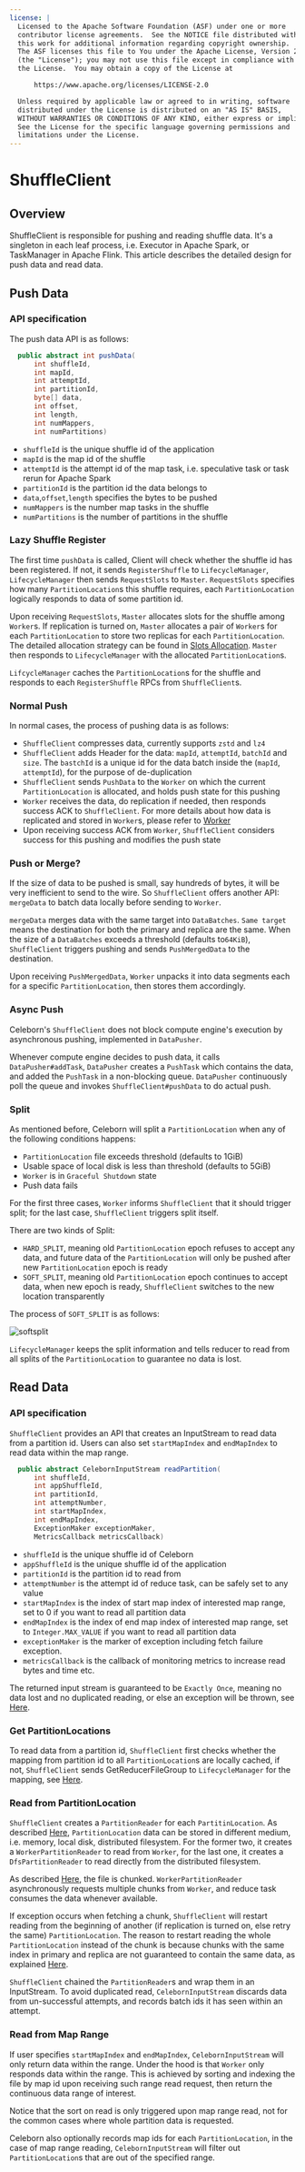 ```yaml
---
license: |
  Licensed to the Apache Software Foundation (ASF) under one or more
  contributor license agreements.  See the NOTICE file distributed with
  this work for additional information regarding copyright ownership.
  The ASF licenses this file to You under the Apache License, Version 2.0
  (the "License"); you may not use this file except in compliance with
  the License.  You may obtain a copy of the License at

      https://www.apache.org/licenses/LICENSE-2.0

  Unless required by applicable law or agreed to in writing, software
  distributed under the License is distributed on an "AS IS" BASIS,
  WITHOUT WARRANTIES OR CONDITIONS OF ANY KIND, either express or implied.
  See the License for the specific language governing permissions and
  limitations under the License.
---
```


# ShuffleClient

## Overview
ShuffleClient is responsible for pushing and reading shuffle data. It's a singleton in each leaf process,
i.e. Executor in Apache Spark, or TaskManager in Apache Flink. This article describes the detailed design for
push data and read data.

## Push Data
### API specification
The push data API is as follows:
```java
  public abstract int pushData(
      int shuffleId,
      int mapId,
      int attemptId,
      int partitionId,
      byte[] data,
      int offset,
      int length,
      int numMappers,
      int numPartitions)
```

- `shuffleId` is the unique shuffle id of the application
- `mapId` is the map id of the shuffle
- `attemptId` is the attempt id of the map task, i.e. speculative task or task rerun for Apache Spark
- `partitionId` is the partition id the data belongs to
- `data`,`offset`,`length` specifies the bytes to be pushed
- `numMappers` is the number map tasks in the shuffle
- `numPartitions` is the number of partitions in the shuffle

### Lazy Shuffle Register
The first time `pushData` is called, Client will check whether the shuffle id has been registered. If not,
it sends `RegisterShuffle` to `LifecycleManager`, `LifecycleManager` then sends `RequestSlots` to `Master`.
`RequestSlots` specifies how many `PartitionLocation`s this shuffle requires, each `PartitionLocation` logically
responds to data of some partition id.

Upon receiving `RequestSlots`, `Master` allocates slots for the shuffle among `Worker`s. If replication is turned on,
`Master` allocates a pair of `Worker`s for each `PartitionLocation` to store two replicas for each `PartitionLocation`.
The detailed allocation strategy can be found in [Slots Allocation](../../developers/master#slots-allocation). `Master` then
responds to `LifecycleManager` with the allocated `PartitionLocation`s.

`LifcycleManager` caches the `PartitionLocation`s for the shuffle and responds to each `RegisterShuffle` RPCs from
`ShuffleClient`s.

### Normal Push
In normal cases, the process of pushing data is as follows:

- `ShuffleClient` compresses data, currently supports `zstd` and `lz4`
- `ShuffleClient` adds Header for the data: `mapId`, `attemptId`, `batchId` and `size`. The `bastchId` is a unique
  id for the data batch inside the (`mapId`, `attemptId`), for the purpose of de-duplication
- `ShuffleClient` sends `PushData` to the `Worker` on which the current `PartitionLocation` is allocated, and holds push
  state for this pushing
- `Worker` receives the data, do replication if needed, then responds success ACK to `ShuffleClient`. For more details
  about how data is replicated and stored in `Worker`s, please refer to [Worker](../../developers/worker)
- Upon receiving success ACK from `Worker`, `ShuffleClient` considers success for this pushing and modifies the push state

### Push or Merge?
If the size of data to be pushed is small, say hundreds of bytes, it will be very inefficient to send to the wire.
So `ShuffleClient` offers another API: `mergeData` to batch data locally before sending to `Worker`.

`mergeData` merges data with the same target into `DataBatches`. `Same target` means the destination for both the
primary and replica are the same. When the size of a `DataBatches` exceeds a threshold (defaults to`64KiB`),
`ShuffleClient` triggers pushing and sends `PushMergedData` to the destination.

Upon receiving `PushMergedData`, `Worker` unpacks it into data segments each for a specific `PartitionLocation`, then
stores them accordingly.

### Async Push
Celeborn's `ShuffleClient` does not block compute engine's execution by asynchronous pushing, implemented in
`DataPusher`.

Whenever compute engine decides to push data, it calls `DataPusher#addTask`, `DataPusher` creates a `PushTask` which
contains the data, and added the `PushTask` in a non-blocking queue. `DataPusher` continuously poll the queue
and invokes `ShuffleClient#pushData` to do actual push.

### Split
As mentioned before, Celeborn will split a `PartitionLocation` when any of the following conditions happens:

- `PartitionLocation` file exceeds threshold (defaults to 1GiB)
- Usable space of local disk is less than threshold (defaults to 5GiB)
- `Worker` is in `Graceful Shutdown` state
- Push data fails

For the first three cases, `Worker` informs `ShuffleClient` that it should trigger split; for the last case,
`ShuffleClient` triggers split itself.

There are two kinds of Split:

- `HARD_SPLIT`, meaning old `PartitionLocation` epoch refuses to accept any data, and future data of the
  `PartitionLocation` will only be pushed after new `PartitionLocation` epoch is ready
- `SOFT_SPLIT`, meaning old `PartitionLocation` epoch continues to accept data, when new epoch is ready, `ShuffleClient`
  switches to the new location transparently

The process of `SOFT_SPLIT` is as follows:

![softsplit](../../assets/img/softsplit.svg)

`LifecycleManager` keeps the split information and tells reducer to read from all splits of the `PartitionLocation`
to guarantee no data is lost.

## Read Data
### API specification
`ShuffleClient` provides an API that creates an InputStream to read data from a partition id. Users can also set
`startMapIndex` and `endMapIndex` to read data within the map range.
```java
  public abstract CelebornInputStream readPartition(
      int shuffleId,
      int appShuffleId,
      int partitionId,
      int attemptNumber,
      int startMapIndex,
      int endMapIndex,
      ExceptionMaker exceptionMaker,
      MetricsCallback metricsCallback)
```

- `shuffleId` is the unique shuffle id of Celeborn
- `appShuffleId` is the unique shuffle id of the application
- `partitionId` is the partition id to read from
- `attemptNumber` is the attempt id of reduce task, can be safely set to any value
- `startMapIndex` is the index of start map index of interested map range, set to 0 if you want to read all
  partition data
- `endMapIndex` is the index of end map index of interested map range, set to `Integer.MAX_VALUE` if you want
  to read all partition data
- `exceptionMaker` is the marker of exception including fetch failure exception.
- `metricsCallback` is the callback of monitoring metrics to increase read bytes and time etc.

The returned input stream is guaranteed to be `Exactly Once`, meaning no data lost and no duplicated reading, or else
an exception will be thrown, see [Here](../../developers/faulttolerant#exactly-once).

### Get PartitionLocations
To read data from a partition id, `ShuffleClient` first checks whether the mapping from partition id to all
`PartitionLocation`s are locally cached, if not, `ShuffleClient` sends GetReducerFileGroup to `LifecycleManager`
for the mapping, see [Here](../../developers/lifecyclemanager#getreducerfilegroup).

### Read from PartitionLocation
`ShuffleClient` creates a `PartitionReader` for each `PartitinLocation`.
As described [Here](../../developers/storage#multi-layered-storage), `PartitionLocation` data can be stored in
different medium, i.e. memory, local disk, distributed filesystem. For the former two, it creates
a `WorkerPartitionReader` to read from `Worker`, for the last one, it creates a `DfsPartitionReader` to read
directly from the distributed filesystem.

As described [Here](../../developers/storage#reducepartition), the file is chunked. `WorkerPartitionReader` asynchronously
requests multiple chunks from `Worker`, and reduce task consumes the data whenever available.

If exception occurs when fetching a chunk, `ShuffleClient` will restart reading from the beginning of another
(if replication is turned on, else retry the same) `PartitionLocation`. The reason to restart reading the whole
`PartitionLocation` instead of the chunk is because chunks with the same index in primary and replica are not
guaranteed to contain the same data, as explained [Here](../../developers/storage#reducepartition).

`ShuffleClient` chained the `PartitionReader`s and wrap them in an InputStream. To avoid duplicated read,
`CelebornInputStream` discards data from un-successful attempts, and records batch ids it has seen within an attempt.

### Read from Map Range
If user specifies `startMapIndex` and `endMapIndex`, `CelebornInputStream` will only return data within the range.
Under the hood is that `Worker` only responds data within the range. This is achieved by sorting and indexing the file
by map id upon receiving such range read request, then return the continuous data range of interest.

Notice that the sort on read is only triggered upon map range read, not for the common cases where whole partition data
is requested.

Celeborn also optionally records map ids for each `PartitionLocation`, in the case of map range reading,
`CelebornInputStream` will filter out `PartitionLocation`s that are out of the specified range.